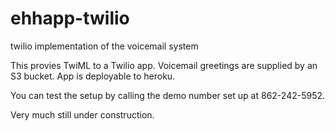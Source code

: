 # ehhapp-twilio
twilio implementation of the voicemail system

This provies TwiML to a Twilio app. Voicemail greetings are supplied by an S3 bucket. App is deployable to heroku.

You can test the setup by calling the demo number set up at 862-242-5952.

Very much still under construction.

